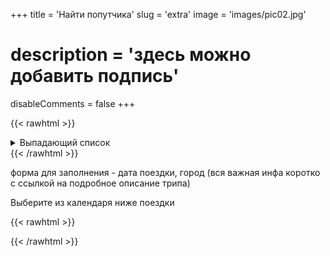 +++
title = 'Найти попутчика'
slug = 'extra'
image = 'images/pic02.jpg'
# description = 'здесь можно добавить подпись'
disableComments = false
+++

{{< rawhtml >}}
<details>
<summary>Выпадающий список</summary>

какой-то текст
+ <details>
    <summary>Еще список</summary>

    еще текста
    + <details>
        <summary>И заключительный список</summary>
        еще текст
        текст
      </details>
   </details>
</details>
{{< /rawhtml >}}

форма для заполнения - дата поездки, город (вся важная инфа коротко с ссылкой на подробное описание трипа)

Выберите из календаря ниже поездки

{{< rawhtml >}}
<div data-tockify-component="mini" data-tockify-calendar="testcalendar1111tqtq">
</div>
<script data-cfasync="false" data-tockify-script="embed" src="https://public.tockify.com/browser/embed.js">
</script>
{{< /rawhtml >}}
